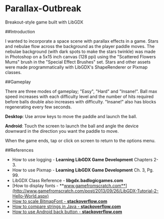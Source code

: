 # Parallax-Outbreak
Breakout-style game built with LibGDX

##Introduction

I wanted to incorporate a space scene with parallax effects in a game. Stars and
nebulae flow across the background as the player paddle moves. The nebulae background
(with dark spots to make the stars twinkle) was made in Photoshop on a 5x15 inch
canvas (128 ppi) using the "Scattered Flowers Mums" brush in the "Special Effect
Brushes" set. Stars and other assets were made programmatically with LibGDX's ShapeRenderer
or Pixmap classes.

##Gameplay

There are three modes of gameplay; "Easy", "Hard" and "Insane!". Ball max speed
increases with each difficulty level and the number of hits required before balls double
also increases with difficulty. "Insane!" also has blocks regenerating every few seconds.

**Desktop**: Use arrow keys to move the paddle and launch the ball.

**Android**: Touch the screen to launch the ball and angle the device downward
in the direction you want the paddle to move.

When the game ends, tap or click on screen to return to the options menu.

##References

- How to use logging - **Learning LibGDX Game Development** Chapters 2-3.
- How to use Pixmap - **Learning LibGDX Game Development** Ch. 3, Pg. 99.
- LibGDX Class Reference - **libgdx.badlogicgames.com**
- [How to display fonts - **www.gamefromscratch.com**](http://www.gamefromscratch.com/post/2013/09/26/LibGDX-Tutorial-2-Hello-World.aspx)
- [How to scale BitmapFont - **stackoverflow.com**](http://stackoverflow.com/questions/29814995/java-libgdx-bitmapfont-setscale-method-not-working)
- [How to compare strings in Java - **stackoverflow.com**](http://stackoverflow.com/questions/513832/how-do-i-compare-strings-in-java)
- [How to use Android back button - **stackoverflow.com**](http://stackoverflow.com/questions/7223723/in-libgdx-how-do-i-get-input-from-the-back-button)
